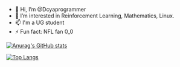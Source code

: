 - 👋 Hi, I’m @Dcyaprogrammer
- 👀 I’m interested in Reinforcement Learning, Mathematics, Linux.
- 📫 I'm a UG student
- ⚡ Fun fact: NFL fan 0_0

[![Anurag's GitHub stats](https://github-readme-stats.vercel.app/api?username=Dcyaprogrammer&count_private=true&show_icons=true&theme=radical)](https://github.com/anuraghazra/github-readme-stats)

[![Top Langs](https://github-readme-stats.vercel.app/api/top-langs/?username=Dcyaprogrammer)](https://github.com/anuraghazra/github-readme-stats)
<!---
Dcyaprogrammer/Dcyaprogrammer is a ✨ special ✨ repository because its `README.md` (this file) appears on your GitHub profile.
You can click the Preview link to take a look at your changes.
--->
